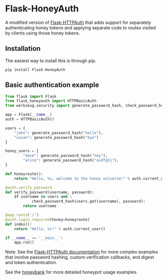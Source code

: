 Flask-HoneyAuth
==============

A modified version of [Flask-HTTPAuth](https://github.com/miguelgrinberg/Flask-HTTPAuth) that adds support for  separately authenticating honey tokens and applying separate code to routes visited by clients using those honey tokens.

Installation
------------
The easiest way to install this is through pip.
```
pip install Flask-HoneyAuth
```

Basic authentication example
----------------------------

```python
from flask import Flask
from flask_honeyauth import HTTPBasicAuth
from werkzeug.security import generate_password_hash, check_password_hash

app = Flask(__name__)
auth = HTTPBasicAuth()

users = {
    "john": generate_password_hash("hello"),
    "susan": generate_password_hash("bye")
}

honey_users = {
        "dave": generate_password_hash("hey"),
        "alice": generate_password_hash("asdfghj"),
}

def honeyroute():
	return "Hello, %s, welcome to the honey universe!" % auth.current_user()

@auth.verify_password
def verify_password(username, password):
    if username in users and \
            check_password_hash(users.get(username), password):
        return username

@app.route('/')
@auth.login_required(honey=honeyroute)
def index():
    return "Hello, %s!" % auth.current_user()

if __name__ == '__main__':
    app.run()
```

Note: See the [Flask-HTTPAuth documentation](http://pythonhosted.org/Flask-HTTPAuth) for more complex examples that involve password hashing, custom verification callbacks, and digest and token authentication.

See the [honeybank](http://github.com/prhiggins/honeybank) for more detailed honeypot usage examples.

